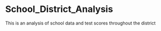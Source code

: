 # School_District_Analysis
This is an analysis of school data and test scores throughout the district 
